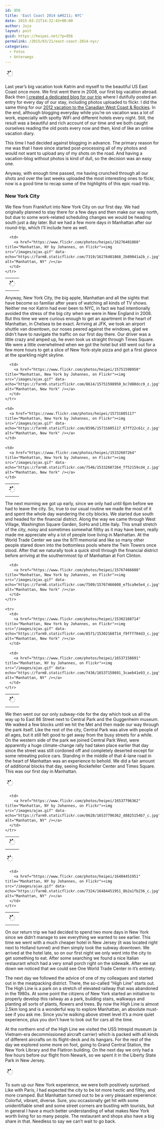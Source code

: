 ```yaml
---
id: 956
title: 'East Coast 2014 &#8211; NYC'
date: 2015-03-21T14:32:43+00:00
author: Jojo
layout: post
guid: https://heipei.net/?p=956
permalink: /2015/03/21/east-coast-2014-nyc/
categories:
  - Fotos
  - Unterwegs
---
```

<div class="img aligncenter">
  <a href="https://www.flickr.com/photos/heipei/16524349351" title="Manhattan, NY by Johannes, on Flickr"><img src="/images/ajax.gif" data-echo="https://farm8.staticflickr.com/7451/16524349351_5bc717e978_b.jpg" alt="Manhattan, NY" /></a>
</div>

Last year&#8217;s big vacation took Katrin and myself to the beautiful US East Coast once more. We first went there in 2008, our first big vacation abroad. Back then [I created a dedicated blog for our trip](https://heipei.net/newengland/) where I dutifully posted an entry for every day of our stay, including photos uploaded to flickr. I did the same thing for our [2012 vacation to the Canadian West Coast & Rockies](https://heipei.net/westcoast/). In the end, although blogging everyday while you&#8217;re on vacation was a lot of work, especially with spotty WiFi and different hotels every night. Still, the result was a beautiful and rich account of our time and we both caught ourselves reading the old posts every now and then, kind of like an online vacation diary.

This time I had decided against blogging in advance. The primary reason for me was that I have since started post-processing all of my photos and would not want to upload any of my shots on the road. And having a vacation-blog without photos is kind of dull, so the decision was an easy one.

Anyway, with enough time passed, me having crunched through all our shots and over the last weeks uploaded the most interesting ones to flickr, now is a good time to recap some of the highlights of this epic road trip.

### New York City

We flew from Frankfurt into New York City on our first day. We had originally planned to stay there for a few days and then make our way north, but due to some work-related scheduling changes we would be heading south just a day later. But we had a few more days in Manhattan after our round-trip, which I&#8217;ll include here as well.

<div class="img aligncenter">
  <table>
    <tr>
      <td>
        <a href="https://www.flickr.com/photos/heipei/16278196357" title="Manhattan, NY by Johannes, on Flickr"><img src="/images/ajax.gif" data-echo="https://farm8.staticflickr.com/7285/16278196357_1a4f6ebc39_c.jpg"alt="Manhattan, NY" /></a>
      </td>
      
      <td>
        <a href="https://www.flickr.com/photos/heipei/16276401868" title="Manhattan, NY by Johannes, on Flickr"><img src="/images/ajax.gif" data-echo="https://farm8.staticflickr.com/7319/16276401868_2b89041a2b_c.jpg" alt="Manhattan, NY" /></a>
      </td>
    </tr>
  </table>
</div>

Anyway, New York City, the big apple, Manhattan and all the sights that have become so familiar after years of watching all kinds of TV shows. Neither me nor Katrin had ever been to NYC, in fact we had intentionally avoided the stress of the big city when we were in New England in 2008. But this time we were curious enough to get an apartment in the heart of Manhattan, in Chelsea to be exact. Arriving at JFK, we took an airport shuttle van downtown, our noses peered against the windows, glad we didn&#8217;t have to navigate the traffic on our first day there. Our driver was a little crazy and amped up, he even took us straight through Times Square. We were a little overwhelmed when we got the hotel but still went out for a few more hours to get a slice of New York-style pizza and got a first glance at the sparkling night skyline.

<div class="img aligncenter">
  <table>
    <tr>
      <td>
        <a href="https://www.flickr.com/photos/heipei/15866068893" title="Manhattan, NY by Johannes, on Flickr"><img src="/images/ajax.gif" data-echo="https://farm8.staticflickr.com/7365/15866068893_c7c6aa8ae8_z.jpg" alt="Manhattan, NY" /></a>
      </td>
      
      <td>
        <a href="https://www.flickr.com/photos/heipei/15751598950" title="Manhattan, New York by Johannes, on Flickr"><img src="/images/ajax.gif" data-echo="https://farm9.staticflickr.com/8614/15751598950_bc7d80dcc9_z.jpg" alt="Manhattan, New York" /></a>
      </td>
    </tr>
    
    <td>
      <a href="https://www.flickr.com/photos/heipei/15731605117" title="Manhattan, New York by Johannes, on Flickr"><img src="/images/ajax.gif" data-echo="https://farm9.staticflickr.com/8596/15731605117_67ff22c61c_z.jpg" alt="Manhattan, New York" /></a>
    </td>
    
    <td>
      <a href="https://www.flickr.com/photos/heipei/15332607264" title="Manhattan, New York by Johannes, on Flickr"><img src="/images/ajax.gif" data-echo="https://farm8.staticflickr.com/7546/15332607264_ff52159cd4_z.jpg" alt="Manhattan, New York" /></a>
    </td>
  </table>
</div>

The next morning we got up early, since we only had until 6pm before we had to leave the city. So, true to our usual routine we made the most of it and spent the whole day wandering the city blocks. We started due south and headed for the financial district. Along the way we came through West Village, Washington Square Garden, SoHo and Little Italy. This small stretch of the city, noisy and sometimes somewhat filthy as it may have been, really made me appreciate why a lot of people love living in Manhattan. At the World Trade Center we saw the 9/11 memorial and like so many other people stared down into the bottomless pools where the Twin Towers once stood. After that we naturally took a quick stroll through the financial district before arriving at the southernmost tip of Manhattan at Fort Clinton.

<div class="img aligncenter">
  <table>
    <tr>
      <td>
        <a href="https://www.flickr.com/photos/heipei/15931277492" title="Manhattan, New York by Johannes, on Flickr"><img src="/images/ajax.gif" data-echo="https://farm8.staticflickr.com/7512/15931277492_7b71e7a914_c.jpg"  alt="Manhattan, New York" /></a>
      </td>
      
      <td>
        <a href="https://www.flickr.com/photos/heipei/15767466608" title="Manhattan, New York by Johannes, on Flickr"><img src="/images/ajax.gif" data-echo="https://farm8.staticflickr.com/7509/15767466608_e75ca9e5e4_c.jpg" alt="Manhattan, New York" /></a>
      </td>
    </tr>
    
    <tr>
      <td>
        <a href="https://www.flickr.com/photos/heipei/15302168714" title="Manhattan, New York by Johannes, on Flickr"><img src="/images/ajax.gif" data-echo="https://farm9.staticflickr.com/8571/15302168714_f9fff704d3_c.jpg" alt="Manhattan, New York" /></a>
      </td>
      
      <td>
        <a href="https://www.flickr.com/photos/heipei/16537158691" title="Manhattan, NY by Johannes, on Flickr"><img src="/images/ajax.gif" data-echo="https://farm8.staticflickr.com/7436/16537158691_3caeb41e93_c.jpg" alt="Manhattan, NY" /></a>
      </td>
    </tr>
  </table>
</div>

We then went our our only subway-ride for the day which took us all the way up to East 86 Street next to Central Park and the Guggenheim museum. We walked a few blocks until we hit the Met and then made our way through the park itself. Like the rest of the city, Central Park was alive with people of all ages, but it still felt good to get away from the busy streets for a while. On the western side of the park we joined Central Park West, were apparently a huge climate-change rally had taken place earlier that day since the street was still cordoned off and completely deserted except for some retreating police cars. Standing in the middle of that 4-lane road in the heart of Manhattan was an experience to behold. We did a fair amount of additional blocks that day, seeing Rockefeller Center and Times Square. This was our first day in Manhattan.

<div class="img aligncenter">
  <div>
    <a href="https://www.flickr.com/photos/heipei/15297682043" title="Manhattan, New York by Johannes, on Flickr"><img src="/images/ajax.gif" data-echo="https://farm8.staticflickr.com/7573/15297682043_b47d3b9bc0_b.jpg" alt="Manhattan, New York" /></a>
  </div>
  
  <table>
    <tr>
      <td>
        <a href="https://www.flickr.com/photos/heipei/16460205676" title="Manhattan, NY by Johannes, on Flickr"><img src="/images/ajax.gif" data-echo="https://farm8.staticflickr.com/7348/16460205676_018137a197_c.jpg" alt="Manhattan, NY" /></a>
      </td>
      
      <td>
        <a href="https://www.flickr.com/photos/heipei/16537796362" title="Manhattan, NY by Johannes, on Flickr"><img src="/images/ajax.gif" data-echo="https://farm9.staticflickr.com/8628/16537796362_d8825154b7_c.jpg" alt="Manhattan, NY" /></a>
      </td>
    </tr>
  </table>
  
  <div>
    <a href="https://www.flickr.com/photos/heipei/16278196637" title="Manhattan, NY by Johannes, on Flickr"><img src="/images/ajax.gif" data-echo="https://farm9.staticflickr.com/8563/16278196637_d86e05fa4c_b.jpg"  alt="Manhattan, NY" /></a>
  </div>
  
  <table>
    <tr>
      <td>
        <a href="https://www.flickr.com/photos/heipei/16485229562" title="Manhattan, NY by Johannes, on Flickr"><img src="/images/ajax.gif" data-echo="https://farm9.staticflickr.com/8561/16485229562_1da3bc447a_c.jpg" alt="Manhattan, NY" /></a>
      </td>
      
      <td>
        <a href="https://www.flickr.com/photos/heipei/16484451951" title="Manhattan, NY by Johannes, on Flickr"><img src="/images/ajax.gif" data-echo="https://farm8.staticflickr.com/7324/16484451951_8b2a1fb236_c.jpg" alt="Manhattan, NY" /></a>
      </td>
    </tr>
  </table>
</div>

On our return trip we had decided to spend two more days in New York since we didn&#8217;t manage to see everything we wanted to see earlier. This time we went with a much cheaper hotel in New Jersey (it was located right next to Holland tunnel) and then simply took the subway downtown. We arrived at the hotel late, so on our first night we only went into the city to get something to eat. After some searching we found a nice Italian restaurant which had a very small porch right on the sidewalk. After we sat down we noticed that we could see One World Trade Center in it&#8217;s entirety.

The next day we followed the advice of one of my colleagues and started out in the meatpacking district. There, the so-called &#8220;High Line&#8221; starts out. The High Line is a park on a stretch of elevated railway that was abandoned in the 1980s. At some point the citizens of New York started an initiative to properly develop this railway as a park, building stairs, walkways and planting all sorts of plants, flowers and trees. By now the High Line is almost 2.5km long and is a wonderful way to explore Manhattan, an absolute must-see if you ask me. Since you&#8217;re walking above street level it&#8217;s a more quiet experience, plus you don&#8217;t have to look out for cars all the time.

At the northern end of the High Line we visited the USS Intrepid museum (a Vietnam-era decommissioned aircraft carrier) which is packed with all kinds of different aircrafts on its flight-deck and its hangars. For the rest of the day we explored some more on foot, going to Grand Central Station, the New York Library and the Flatiron building. On the next day we only had a few hours before our flight from Newark, so we spent it in the Liberty State Park in New Jersey.

<div class="img aligncenter">
  <a href="https://www.flickr.com/photos/heipei/16477520766" title="Manhattan, NY by Johannes, on Flickr"><img src="/images/ajax.gif" data-echo="https://farm8.staticflickr.com/7347/16477520766_f7ec86b991_b.jpg"  alt="Manhattan, NY" /></a>
</div>

To sum up our New York experience, we were both positively surprised. Like with Paris, I had expected the city to be lot more hectic and filthy, and more cramped. But Manhattan turned out to be a very pleasant experience: Colorful, vibrant, diverse. Sure, you occasionally get hit with some unidentifiable smell and some street corners are bustling with tourists, but in general I have a much better understanding of what makes New York worth living for so many people. The restaurant and shops also have a big share in that. Needless to say we can&#8217;t wait to go back.
